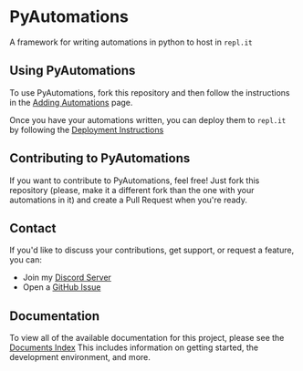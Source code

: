 # PyAutomations
A framework for writing automations in python to host in `repl.it`

## Using PyAutomations
To use PyAutomations, fork this repository and then follow the instructions in the [Adding Automations](adding-tasks.md)
page.

Once you have your automations written, you can deploy them to `repl.it` by following the [Deployment Instructions](deployment.md)

## Contributing to PyAutomations
If you want to contribute to PyAutomations, feel free! Just fork this repository (please, make it a different fork than
the one with your automations in it) and create a Pull Request when you're ready.

## Contact
If you'd like to discuss your contributions, get support, or request a feature, you can:
- Join my [Discord Server](https://discord.morpheus636.com)
- Open a [GitHub Issue](https://github.com/Morpheus636/pyautomations/issues/new)

## Documentation
To view all of the available documentation for this project, please see the [Documents Index](INDEX.md)
This includes information on getting started, the development environment, and more.
